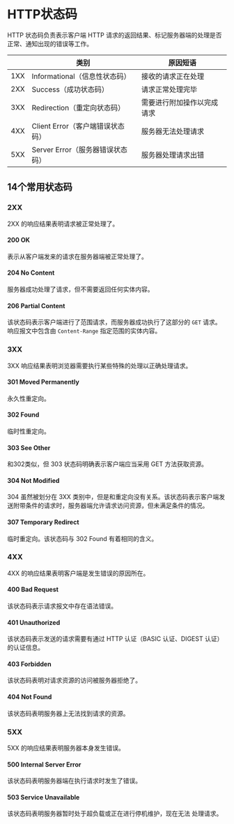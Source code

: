 # HTTP状态码
HTTP 状态码负责表示客户端 HTTP 请求的返回结果、标记服务器端的处理是否正常、通知出现的错误等工作。

|  | 类别 | 原因短语 |
| --- | --- | --- |
| 1XX | Informational（信息性状态码）  | 接收的请求正在处理 |
| 2XX | Success（成功状态码）  | 请求正常处理完毕 |
| 3XX | Redirection（重定向状态码）  | 需要进行附加操作以完成请求 |
| 4XX | Client Error（客户端错误状态码）  | 服务器无法处理请求 |
| 5XX | Server Error（服务器错误状态码） | 服务器处理请求出错 |

## 14个常用状态码

### 2XX
2XX 的响应结果表明请求被正常处理了。
#### 200 OK
表示从客户端发来的请求在服务器端被正常处理了。
#### 204 No Content
服务器成功处理了请求，但不需要返回任何实体内容。
#### 206 Partial Content
该状态码表示客户端进行了范围请求，而服务器成功执行了这部分的 `GET` 请求。响应报文中包含由 `Content-Range` 指定范围的实体内容。
### 3XX
3XX 响应结果表明浏览器需要执行某些特殊的处理以正确处理请求。
#### 301 Moved Permanently
永久性重定向。
#### 302 Found
临时性重定向。
#### 303 See Other
和302类似，但 303 状态码明确表示客户端应当采用 GET 方法获取资源。
#### 304 Not Modified
304 虽然被划分在 3XX 类别中，但是和重定向没有关系。该状态码表示客户端发送附带条件的请求时，服务器端允许请求访问资源，但未满足条件的情况。
#### 307 Temporary Redirect
临时重定向。该状态码与 302 Found 有着相同的含义。
### 4XX
4XX 的响应结果表明客户端是发生错误的原因所在。
#### 400 Bad Request
该状态码表示请求报文中存在语法错误。
#### 401 Unauthorized
该状态码表示发送的请求需要有通过 HTTP 认证（BASIC 认证、DIGEST 认证）的认证信息。
#### 403 Forbidden
该状态码表明对请求资源的访问被服务器拒绝了。
#### 404 Not Found
该状态码表明服务器上无法找到请求的资源。
### 5XX
5XX 的响应结果表明服务器本身发生错误。
#### 500 Internal Server Error
该状态码表明服务器端在执行请求时发生了错误。
#### 503 Service Unavailable
该状态码表明服务器暂时处于超负载或正在进行停机维护，现在无法
处理请求。